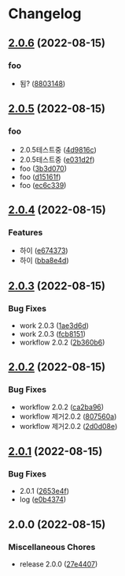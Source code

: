 # Changelog

## [2.0.6](https://github.com/cjhmoves33/versioning/compare/v2.0.5...v2.0.6) (2022-08-15)


### foo

* 됨? ([8803148](https://github.com/cjhmoves33/versioning/commit/880314833cf1187ca5b77742c8bbde4d96f74609))

## [2.0.5](https://github.com/cjhmoves33/versioning/compare/v2.0.4...v2.0.5) (2022-08-15)


### foo

* 2.0.5테스트중 ([4d9816c](https://github.com/cjhmoves33/versioning/commit/4d9816c726ec7a1f6b397c596338c83c5d0594bd))
* 2.0.5테스트중 ([e031d2f](https://github.com/cjhmoves33/versioning/commit/e031d2f4b07daf9dcc8d8a02b308b0055324a49c))
* foo ([3b3d070](https://github.com/cjhmoves33/versioning/commit/3b3d07084a9b6c2902a36437d3eb67fb25e9cd09))
* foo ([d15161f](https://github.com/cjhmoves33/versioning/commit/d15161f5f9a5e649f054c890a05b10e3fe5a8982))
* foo ([ec6c339](https://github.com/cjhmoves33/versioning/commit/ec6c339793e0c58f2c7d21d8812303b826f6c0c8))

## [2.0.4](https://github.com/cjhmoves33/versioning/compare/v2.0.3...v2.0.4) (2022-08-15)


### Features

* 하이 ([e674373](https://github.com/cjhmoves33/versioning/commit/e6743731f3cf30d72424fecc1f56e05659fc234f))
* 하이 ([bba8e4d](https://github.com/cjhmoves33/versioning/commit/bba8e4df74c2c1418d30af5db25b3b6fe22804cc))

## [2.0.3](https://github.com/cjhmoves33/versioning/compare/v2.0.2...v2.0.3) (2022-08-15)


### Bug Fixes

* work 2.0.3 ([1ae3d6d](https://github.com/cjhmoves33/versioning/commit/1ae3d6d65e24d57c68bf86d989cc86061d04f41e))
* work 2.0.3 ([fcb8151](https://github.com/cjhmoves33/versioning/commit/fcb81512c5327f7db29eb8d7d16eb2d7ba250672))
* workflow 2.0.2 ([2b360b6](https://github.com/cjhmoves33/versioning/commit/2b360b68547cc8b50dd4db08125cbda018292ed1))

## [2.0.2](https://github.com/cjhmoves33/versioning/compare/v2.0.1...v2.0.2) (2022-08-15)


### Bug Fixes

* workflow 2.0.2 ([ca2ba96](https://github.com/cjhmoves33/versioning/commit/ca2ba96631379e46cd836bffcb61cb59fad37de8))
* workflow 제거2.0.2 ([807560a](https://github.com/cjhmoves33/versioning/commit/807560aebbaac9f993f6b276c4d55976f72b5951))
* workflow 제거2.0.2 ([2d0d08e](https://github.com/cjhmoves33/versioning/commit/2d0d08e41526d0ac991534aa3eac369043435665))

## [2.0.1](https://github.com/cjhmoves33/versioning/compare/v2.0.0...v2.0.1) (2022-08-15)


### Bug Fixes

* 2.0.1 ([2653e4f](https://github.com/cjhmoves33/versioning/commit/2653e4fa37ab4b7cee85332dd180b6072455fce3))
* log ([e0b4374](https://github.com/cjhmoves33/versioning/commit/e0b43744f30a60d88dcfba4058b2bb2d1e3b7bc3))

## 2.0.0 (2022-08-15)


### Miscellaneous Chores

* release 2.0.0 ([27e4407](https://github.com/cjhmoves33/versioning/commit/27e440776882da0434703be5dc5a99c03074ba35))
